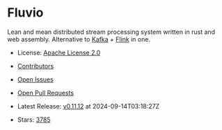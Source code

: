 # Fluvio

Lean and mean distributed stream processing system written in rust and web assembly. Alternative to [Kafka](https://github.com/apache/kafka) + [Flink](https://github.com/apache/flink) in one.
- License: [Apache License 2.0](https://spdx.org/licenses/Apache-2.0.html)

- [Contributors](https://github.com/infinyon/fluvio/graphs/contributors)
- [Open Issues](https://github.com/infinyon/fluvio/issues?q=sort%3Aupdated-desc+is%3Aissue+is%3Aopen)
- [Open Pull Requests](https://github.com/infinyon/fluvio/pulls?q=sort%3Aupdated-desc+is%3Apr+is%3Aopen)
- Latest Release: [v0.11.12](https://github.com/infinyon/fluvio/releases/tag/v0.11.12) at 2024-09-14T03:18:27Z

- Stars: [3785](https://github.com/infinyon/fluvio/stargazers)

